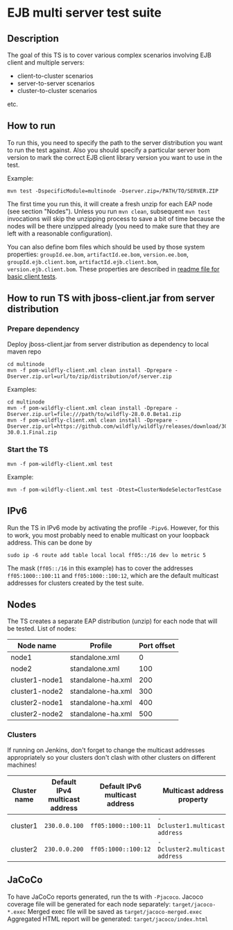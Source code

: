 # EJB multi server test suite

## Description
The goal of this TS is to cover various complex scenarios involving EJB client and multiple servers:

- client-to-cluster scenarios
- server-to-server scenarios
- cluster-to-cluster scenarios

etc.

## How to run
To run this, you need to specify the path to the server distribution you want to run the test against.
Also you should specify a particular server bom version to mark the correct 
EJB client library version you want to use in the test.

Example:

`mvn test -DspecificModule=multinode -Dserver.zip=/PATH/TO/SERVER.ZIP`

The first time you run this, it will create a fresh unzip for each EAP node (see section "Nodes").
Unless you run `mvn clean`, subsequent `mvn test` invocations will skip the unzipping process to save a bit of 
time because the nodes will be there unzipped already (you need to make sure that they are left with a reasonable configuration).

You can also define bom files which should be used by those system properties:
`groupId.ee.bom`, `artifactId.ee.bom`, `version.ee.bom`, `groupId.ejb.client.bom`, `artifactId.ejb.client.bom`, `version.ejb.client.bom`.
These properties are described in [readme file for basic client tests](../basic).

## How to run TS with jboss-client.jar from server distribution

### Prepare dependency

Deploy jboss-client.jar from server distribution as dependency to local maven repo

```
cd multinode
mvn -f pom-wildfly-client.xml clean install -Dprepare -Dserver.zip.url=url/to/zip/distribution/of/server.zip
```

Examples:
```
cd multinode
mvn -f pom-wildfly-client.xml clean install -Dprepare -Dserver.zip.url=file:///path/to/wildfly-28.0.0.Beta1.zip
mvn -f pom-wildfly-client.xml clean install -Dprepare -Dserver.zip.url=https://github.com/wildfly/wildfly/releases/download/30.0.1.Final/wildfly-30.0.1.Final.zip
```

### Start the TS

`mvn -f pom-wildfly-client.xml test`

Example:

```
mvn -f pom-wildfly-client.xml test -Dtest=ClusterNodeSelectorTestCase
```

## IPv6
Run the TS in IPv6 mode by activating the profile `-Pipv6`.
However, for this to work, you most probably need to enable multicast on your loopback address.
This can be done by

``
sudo ip -6 route add table local local ff05::/16 dev lo metric 5
``

The mask (`ff05::/16` in this example) has to cover the addresses `ff05:1000::100:11` and `ff05:1000::100:12`, which are the default multicast addresses for clusters created by the test suite.
 
## Nodes
The TS creates a separate EAP distribution (unzip) for each node that will be tested. List of nodes:

|Node name|Profile|Port offset|
|---|---|---|
|node1|standalone.xml|0|
|node2|standalone.xml|100|
|cluster1-node1|standalone-ha.xml|200|
|cluster1-node2|standalone-ha.xml|300|
|cluster2-node1|standalone-ha.xml|400|
|cluster2-node2|standalone-ha.xml|500|

### Clusters
If running on Jenkins, don't forget to change the multicast addresses 
appropriately so your clusters don't clash with other clusters on different machines!

|Cluster name|Default IPv4 multicast address|Default IPv6 multicast address|Multicast address property|
|---|---|---|---|
|cluster1|`230.0.0.100`|`ff05:1000::100:11`|`-Dcluster1.multicast-address`|
|cluster2|`230.0.0.200`|`ff05:1000::100:12`|`-Dcluster2.multicast-address`|


## JaCoCo
To have JaCoCo reports generated, run the ts with `-Pjacoco`.
Jacoco coverage file will be generated for each node separately: `target/jacoco-*.exec`
Merged exec file will be saved as `target/jacoco-merged.exec`
Aggregated HTML report will be generated: `target/jacoco/index.html`
